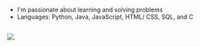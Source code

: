 - I'm passionate about learning and solving problems
- Languages: Python, Java, JavaScript, HTML/ CSS, SQL, and C
<br>

<img src="https://github-readme-stats.vercel.app/api?username=jasminemsaini&hide=prs,issues&count_private=true&theme=graywhite&show_icons=true" />

<!--
[![Top Langs](https://github-readme-stats.vercel.app/api/top-langs/?username=jasminemsaini)](https://github.com/anuraghazra/github-readme-stats)

### Hi there 👋
**jasminemsaini/jasminemsaini** is a ✨ _special_ ✨ repository because its `README.md` (this file) appears on your GitHub profile.

Here are some ideas to get you started:

- 🔭 I’m currently working on ...
- 🌱 I’m currently learning ...
- 👯 I’m looking to collaborate on ...
- 🤔 I’m looking for help with ...
- 💬 Ask me about ...
- 📫 How to reach me: ...
- 😄 Pronouns: ...
- ⚡ Fun fact: ...
-->
